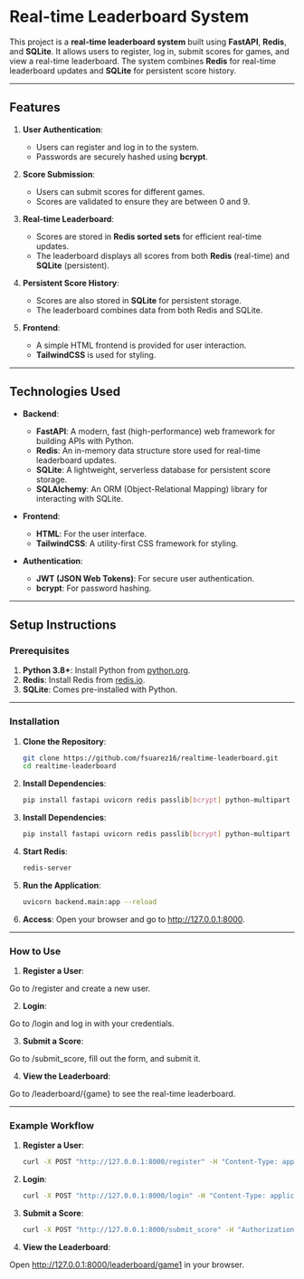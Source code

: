 # Real-time Leaderboard System

This project is a **real-time leaderboard system** built using **FastAPI**, **Redis**, and **SQLite**. It allows users to register, log in, submit scores for games, and view a real-time leaderboard. The system combines **Redis** for real-time leaderboard updates and **SQLite** for persistent score history.

---

## Features

1. **User Authentication**:
   - Users can register and log in to the system.
   - Passwords are securely hashed using **bcrypt**.

2. **Score Submission**:
   - Users can submit scores for different games.
   - Scores are validated to ensure they are between 0 and 9.

3. **Real-time Leaderboard**:
   - Scores are stored in **Redis sorted sets** for efficient real-time updates.
   - The leaderboard displays all scores from both **Redis** (real-time) and **SQLite** (persistent).

4. **Persistent Score History**:
   - Scores are also stored in **SQLite** for persistent storage.
   - The leaderboard combines data from both Redis and SQLite.

5. **Frontend**:
   - A simple HTML frontend is provided for user interaction.
   - **TailwindCSS** is used for styling.

---

## Technologies Used

- **Backend**:
  - **FastAPI**: A modern, fast (high-performance) web framework for building APIs with Python.
  - **Redis**: An in-memory data structure store used for real-time leaderboard updates.
  - **SQLite**: A lightweight, serverless database for persistent score storage.
  - **SQLAlchemy**: An ORM (Object-Relational Mapping) library for interacting with SQLite.

- **Frontend**:
  - **HTML**: For the user interface.
  - **TailwindCSS**: A utility-first CSS framework for styling.

- **Authentication**:
  - **JWT (JSON Web Tokens)**: For secure user authentication.
  - **bcrypt**: For password hashing.

---
## Setup Instructions

### Prerequisites

1. **Python 3.8+**: Install Python from [python.org](https://www.python.org/).
2. **Redis**: Install Redis from [redis.io](https://redis.io/).
3. **SQLite**: Comes pre-installed with Python.

---
### Installation

1. **Clone the Repository**:
   ```bash
   git clone https://github.com/fsuarez16/realtime-leaderboard.git
   cd realtime-leaderboard
2. **Install Dependencies**:
   ```bash
   pip install fastapi uvicorn redis passlib[bcrypt] python-multipart jinja2 python-dotenv sqlalchemy
3. **Install Dependencies**:
   ```bash
   pip install fastapi uvicorn redis passlib[bcrypt] python-multipart jinja2 python-dotenv sqlalchemy
4. **Start Redis**:
   ```bash
   redis-server
5. **Run the Application**:
   ```bash
   uvicorn backend.main:app --reload
6. **Access**:
   Open your browser and go to http://127.0.0.1:8000.
---
### How to Use

1. **Register a User**:

Go to /register and create a new user.

2. **Login**:

Go to /login and log in with your credentials.

3. **Submit a Score**:

Go to /submit_score, fill out the form, and submit it.

4. **View the Leaderboard**:

Go to /leaderboard/{game} to see the real-time leaderboard.

---
### Example Workflow

1. **Register a User**:

   ```bash
   curl -X POST "http://127.0.0.1:8000/register" -H "Content-Type: application/json" -d '{"username": "alice", "password": "alice123"}'

2. **Login**:

   ```bash
   curl -X POST "http://127.0.0.1:8000/login" -H "Content-Type: application/json" -d '{"username": "alice", "password": "alice123"}'

4. **Submit a Score**:

   ```bash
   curl -X POST "http://127.0.0.1:8000/submit_score" -H "Authorization: Bearer <token>" -H "Content-Type: application/json" -d '{"game": "game1", "score": 5}'

5. **View the Leaderboard**:

Open http://127.0.0.1:8000/leaderboard/game1 in your browser.
